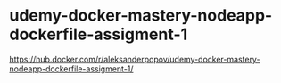 # udemy-docker-mastery-nodeapp-dockerfile-assigment-1

https://hub.docker.com/r/aleksanderpopov/udemy-docker-mastery-nodeapp-dockerfile-assigment-1/
